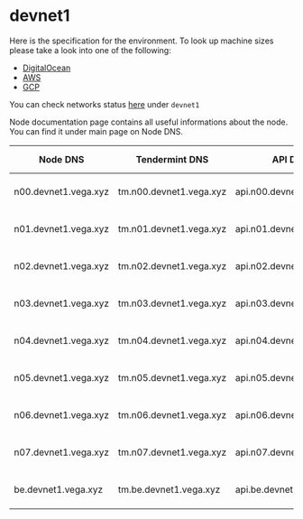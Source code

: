 # devnet1

Here is the specification for the environment. To look up machine sizes please take a look into one of the following:

* [DigitalOcean](https://slugs.do-api.dev/)
* [AWS](https://aws.amazon.com/ec2/instance-types/)
* [GCP](https://gcpinstances.doit-intl.com/)

You can check networks status [here](https://stats.vega.trading/) under `devnet1`

Node documentation page contains all useful informations about the node. You can find it under main page on Node DNS.

| Node DNS | Tendermint DNS | API DNS | Geographic Location | Hardware Setup | Cloud |
| ----------------------------------------- | -------------- | --------------------------------------------| ------------------- | -------------- | ----- |
| n00.devnet1.vega.xyz | tm.n00.devnet1.vega.xyz | api.n00.devnet1.vega.xyz | fra1 | s-4vcpu-8gb | do |
| n01.devnet1.vega.xyz | tm.n01.devnet1.vega.xyz | api.n01.devnet1.vega.xyz | sfo3 | s-4vcpu-8gb | do |
| n02.devnet1.vega.xyz | tm.n02.devnet1.vega.xyz | api.n02.devnet1.vega.xyz | sgp1 | s-4vcpu-8gb | do |
| n03.devnet1.vega.xyz | tm.n03.devnet1.vega.xyz | api.n03.devnet1.vega.xyz | fra1 | s-4vcpu-8gb | do |
| n04.devnet1.vega.xyz | tm.n04.devnet1.vega.xyz | api.n04.devnet1.vega.xyz | ams3 | s-4vcpu-8gb | do |
| n05.devnet1.vega.xyz | tm.n05.devnet1.vega.xyz | api.n05.devnet1.vega.xyz | tor1 | s-4vcpu-8gb | do |
| n06.devnet1.vega.xyz | tm.n06.devnet1.vega.xyz | api.n06.devnet1.vega.xyz | nyc3 | s-4vcpu-8gb | do |
| n07.devnet1.vega.xyz | tm.n07.devnet1.vega.xyz | api.n07.devnet1.vega.xyz | blr1 | s-4vcpu-8gb | do |
| be.devnet1.vega.xyz | tm.be.devnet1.vega.xyz | api.be.devnet1.vega.xyz | lon1 | s-4vcpu-8gb | do |
